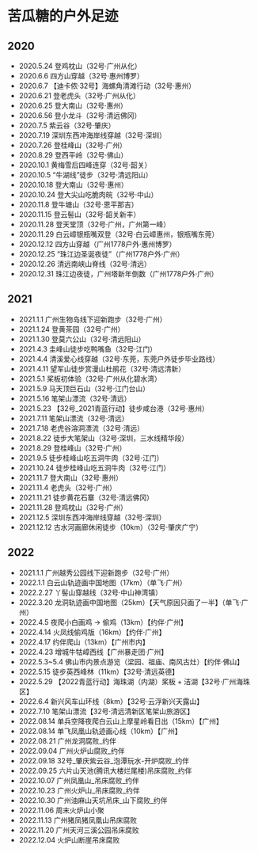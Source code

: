 # 苦瓜糖的户外足迹

## 2020

- 2020.5.24 登鸡枕山（32号·广州从化）
- 2020.6.6 四方山穿越（32号·惠州博罗）
- 2020.6.7 【迪卡侬·32号】海螺角清滩行动（32号·惠州）
- 2020.6.21 登老虎头（32号·广州从化）
- 2020.6.25 登大南山（32号·惠州）
- 2020.6.56 登小龙斗（32号·清远佛冈）
- 2020.7.5 紫云谷（32号·肇庆）
- 2020.7.19 深圳东西冲海岸线穿越（32号·深圳）
- 2020.7.26 登桂峰山（32号·广州）
- 2020.8.29 登西平岭（32号·佛山）
- 2020.10.1 黄梅雪后四峰连穿（32号·韶关）
- 2020.10.5 “牛湖线”徒步（32号·清远阳山）
- 2020.10.18 登大南山（32号·惠州）
- 2020.10.24 登大尖山吃脆肉皖（32号·中山）
- 2020.11.8 登牛塘山（32号·恩平那吉）
- 2020.11.15 登云髻山（32号·韶关新丰）
- 2020.11.28 登天堂顶（32号·广州，广州第一峰）
- 2020.11.29 白云嶂银瓶嘴双登（32号·白云嶂惠州，银瓶嘴东莞）
- 2020.12.12 四方山穿越（广州1778户外·惠州博罗）
- 2020.12.25 “珠江边圣诞夜徒”（广州1778户外·广州）
- 2020.12.26 清远南峡山脊线（32号·清远）
- 2020.12.31 珠江边夜徒，广州塔新年倒数（广州1778户外·广州）

## 2021

- 2021.1.1 广州生物岛线下迎新跑步（32号·广州）
- 2021.1.24 登黄茶园（32号·广州）
- 2021.1.30 登莫六公山（32号·清远阳山）
- 2021.4.3 圭峰山徒步吃鸭嘴鱼（32号·江门）
- 2021.4.4 清溪爱心线穿越（32号·东莞，东莞户外徒步毕业路线）
- 2021.4.11 望军山徒步赏漫山杜鹃花（32号·清远清新）
- 2021.5.1 桨板初体验（32号·广州从化碧水湾）
- 2021.5.9 马天顶巨石山（32号·江门台山）
- 2021.5.16 笔架山漂流（32号·清远）
- 2021.5.23 【32号_2021青蓝行动】徒步咸台港（32号·惠州）
- 2021.7.11 笔架山漂流（32号·清远）
- 2021.7.18 老虎谷溶洞漂流（32号·清远）
- 2021.8.22 徒步大笔架山（32号·深圳，三水线精华段）
- 2021.8.29 登桂峰山（32号·广州）
- 2021.9.5 徒步桂峰山吃五洞牛肉（32号·江门）
- 2021.10.24 徒步桂峰山吃五洞牛肉（32号·江门）
- 2021.11.7 登大南山（32号·惠州）
- 2021.11.4 老虎头（32号·广州）
- 2021.11.21 徒步黄花石寨（32号·清远佛冈）
- 2021.11.28 登鸡枕山（32号·广州）
- 2021.12.5 深圳东西冲海岸线穿越（32号·深圳）
- 2021.12.12 古水河画廊休闲徒步（10km）（32号·肇庆广宁）

## 2022

- 2021.1.1       广州越秀公园线下迎新跑步（32号·广州）
- 2022.1.1       白云山轨迹画中国地图（17km）（单飞·广州）
- 2022.2.27      丫髻山穿越线（32号·中山神湾镇）
- 2022.3.20      龙洞轨迹画中国地图（25km）【天气原因只画了一半】（单飞·广州）
- 2022.4.5       夜爬小白画鸡 → 偷鸡（13km）【约伴·广州】
- 2022.4.14      火凤线偷鸡版（16km）【约伴·广州】
- 2022.4.17      约伴爬山（13km）【广州市内】
- 2022.4.23      增城牛牯嶂西线【广州暴走团·广州】
- 2022.5.3~5.4   佛山市内景点游览（梁园、祖庙、南风古灶）【约伴·佛山】
- 2022.5.15      徒步英西峰林（11km）【32号·清远英德】
- 2022.5.29      【2022青蓝行动】海珠湖（内湖）桨板 + 洁湖【32号·广州海珠区】
- 2022.6.4       新兴风车山环线（8km）【32号·云浮新兴天露山】
- 2022.7.10      笔架山漂流【32号·清远清新区笔架山旅游区】
- 2022.08.14     单兵空降夜爬白云山上摩星岭看日出（15km）【广州】
- 2022.08.14     单飞凤凰山轨迹画心线（10km）【广州】
- 2022.08.21     广州龙洞腐败_约伴
- 2022.09.04     广州火炉山腐败_约伴
- 2022.09.18     32号_肇庆紫云谷_泡潭玩水-开炉腐败_约伴
- 2022.09.25     六片山天池(腾讯大楼烂尾楼)吊床腐败_约伴
- 2022.10.07     广州凤凰山_吊床腐败_约伴
- 2022.10.23     广州火炉山_吊床腐败_约伴
- 2022.10.30     广州油麻山天坑吊床_山下腐败_约伴
- 2022.11.06     周末火炉山小聚
- 2022.11.13     广州猪凤猪凤凰山吊床腐败
- 2022.11.20     广州天河三溪公园吊床腐败
- 2022.12.04     火炉山断崖吊床腐败
